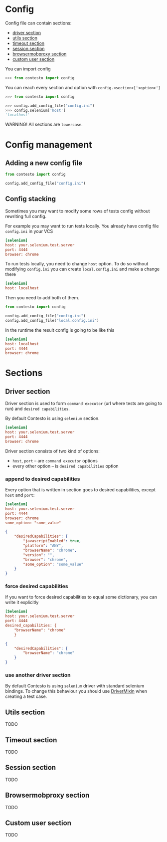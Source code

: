 # Config

Config file can contain sections:

+ [driver section](#driver-section)
+ [utils section](#utils-section)
+ [timeout section](#timeout-section)
+ [session section](#session-section)
+ [browsermobproxy section](#browsermobproxy-section)
+ [custom user section](#custom-user-section)

You can import config
```python
>>> from contesto import config
```

 You can reach every section and option with `config.<section>['<option>']`
```python
>>> from contesto import config

>>> config.add_config_file("config.ini")
>>> config.selenium['host']
'localhost'
```
WARNING! All sections are `lowercase`.

# Config management
## Adding a new config file
```python
from contesto import config

config.add_config_file("config.ini")
```

## Config stacking
Sometimes you may want to modify some rows of tests config without rewriting full config.

For example you may want to run tests locally. You already have config file `config.ini` in your VCS
```ini
[selenium]
host: your.selenium.test.server
port: 4444
browser: chrome
```

To run tests locally, you need to change `host` option. To do so without modifying `config.ini` you can create `local.config.ini` and make a change there
```ini
[selenium]
host: localhost
```

 Then you need to add both of them.

```python
from contesto import config

config.add_config_file("config.ini")
config.add_config_file("local.config.ini")
```

In the runtime the result config is going to be like this

```ini
[selenium]
host: localhost
port: 4444
browser: chrome
```

# Sections
## Driver section

Driver section is used to form `command executor` (url where tests are going to run) and `desired capabilities`.

By default Contesto is using `selenium` section.
```ini
[selenium]
host: your.selenium.test.server
port: 4444
browser: chrome
```

Driver section consists of two kind of options:
+ `host`, `port` – are `command executor` options
+ every other option – is `desired capabilities` option

### append to desired capabilities
Every option that is written in section goes to desired capabilities, except `host` and `port`:

```ini
[selenium]
host: your.selenium.test.server
port: 4444
browser: chrome
some_option: "some_value"
```

```json
{
    "desiredCapabilities": {
        "javascriptEnabled": true, 
        "platform": "ANY", 
        "browserName": "chrome", 
        "version": "", 
        "browser": "chrome",
		"some_option": "some_value"
    }
}
```

### force desired capabilities
If you want to force desired capabilities to equal some dictionary, you can write it explicitly
```ini
[Selenium]
host: your.selenium.test.server
port: 4444
desired_capabilities: {
    "browserName": "chrome"
    }
```

```json
{
    "desiredCapabilities": {
        "browserName": "chrome"
    }
}
```

### use another driver section
By default Contesto is using `selenium` driver with standard selenium bindings.
To change this behaviour you should use [DriverMixin](docs/driver_mixin.md) when creating a test case.

## Utils section
TODO
## Timeout section
TODO
## Session section
TODO
## Browsermobproxy section
TODO
## Custom user section
TODO